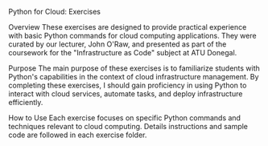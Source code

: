 Python for Cloud: Exercises 

Overview
These exercises are designed to provide practical experience with basic Python commands for cloud computing applications. They were curated by our lecturer, John O'Raw, and presented as part of the coursework for the "Infrastructure as Code" subject at ATU Donegal.

Purpose
The main purpose of these exercises is to familiarize students with Python's capabilities in the context of cloud infrastructure management. By completing these exercises, I should gain proficiency in using Python to interact with cloud services, automate tasks, and deploy infrastructure efficiently.

How to Use
Each exercise focuses on specific Python commands and techniques relevant to cloud computing. Details instructions and sample code are followed in each exercise folder.
